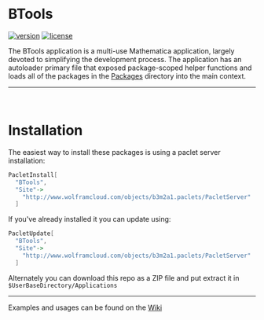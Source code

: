 <a id="btools" style="width:0;height:0;margin:0;padding:0;">&zwnj;</a>

# BTools

[![version](http://img.shields.io/badge/version-2.1.22-orange.svg)](https://github.com/b3m2a1/mathematica-BTools/PacletInfo.m)   [![license](http://img.shields.io/badge/license-MIT-blue.svg)](https://opensource.org/licenses/MIT)

The BTools application is a multi-use Mathematica application, largely devoted to simplifying the development process. The application has an autoloader primary file that exposed package-scoped helper functions and loads all of the packages in the  [Packages](Packages)  directory into the main context.

---

<a id="installation" style="width:0;height:0;margin:0;padding:0;">&zwnj;</a>

# Installation

The easiest way to install these packages is using a paclet server installation:

```mathematica
PacletInstall[
  "BTools",
  "Site"->
    "http://www.wolframcloud.com/objects/b3m2a1.paclets/PacletServer"
  ]
```

If you've already installed it you can update using:

```mathematica
PacletUpdate[
  "BTools",
  "Site"->
    "http://www.wolframcloud.com/objects/b3m2a1.paclets/PacletServer"
  ]
```

Alternately you can download this repo as a ZIP file and put extract it in  ```$UserBaseDirectory/Applications```

---

Examples and usages can be found on the  [Wiki](https://github.com/b3m2a1/mathematica-BTools/wiki)
